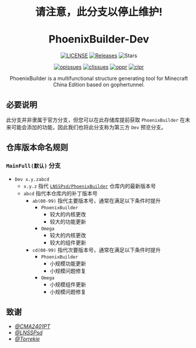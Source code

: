 <h1 align="center">请注意，此分支以停止维护!</h1>
<h1 align="center">PhoenixBuilder-Dev</h1>
<p align="center">
  <a href="https://github.com/rnhws-Team/PhoenixBuilder/blob/main/LICENSE"><img src="https://img.shields.io/badge/License-AGPL%203.0-brightgreen.svg?style=flat" alt="LICENSE"></a>
  <a href="https://github.com/rnhws-Team/PhoenixBuilder/releases"><img src="https://img.shields.io/github/v/release/rnhws-Team/PhoenixBuilder?display_name=tag" alt="Releases"></a>
  <img src="https://img.shields.io/github/stars/rnhws-Team/PhoenixBuilder.svg?style=falt" alt="Stars">
</p>
  
<p align="center">
  <a href="https://github.com/rnhws-Team/PhoenixBuilder/issues"><img src="https://img.shields.io/github/issues/rnhws-Team/PhoenixBuilder.svg?style=flat" alt="opissues"></a>
  <a href="https://github.com/rnhws-Team/PhoenixBuilder/issues?q=is%3Aissue+is%3Aclosed"><img src="https://img.shields.io/github/issues-closed/rnhws-Team/PhoenixBuilder.svg?style=flat&color=success" alt="clissues"></a>
  <a href="https://github.com/rnhws-Team/PhoenixBuilder/pulls"><img src="https://img.shields.io/github/issues-pr/rnhws-Team/PhoenixBuilder.svg?style=falt" alt="oppr"></a>
  <a href="https://github.com/rnhws-Team/PhoenixBuilder/pulls?q=is%3Apr+is%3Aclosed"><img src="https://img.shields.io/github/issues-pr-closed/rnhws-Team/PhoenixBuilder.svg?style=flat&color=success" alt="clpr"></a>
</p>
<p align="center">
  PhoenixBuilder is a multifunctional structure generating tool for Minecraft China Edition based on gophertunnel.
<p>







## 必要说明
  此分支并非隶属于官方分支，但您可以在此存储库提前获取 `PhoenixBuilder` 在未来可能会添加的功能，因此我们也将此分支称为第三方 `Dev` 预览分支。





## 仓库版本命名规则

### `MainFull(默认)` 分支
- `Dev x.y.zabcd`
  - `x.y.z` 指代 [`LNSSPsd/PhoenixBuilder`](https://github.com/LNSSPsd/PhoenixBuilder) 仓库内的最新版本号
  - `abcd` 指代本仓库内的补丁版本号
    - `ab(00-99)` 指代主要版本号，通常在满足以下条件时提升
      - `PhoenixBuilder`
        - 较大的内核更改
        - 较大的功能更新
      - `Omega` 
        - 较大的内核更改
        - 较大的组件更新
    - `cd(00-99)` 指代次要版本号，通常在满足以下条件时提升
      - `PhoenixBuilder`
        - 小规模功能更新
        - 小规模问题修复
      - `Omega` 
        - 小规模组件更新 
        - 小规模问题修复





## 致谢
  - [_@CMA2401PT_](https://github.com/CMA2401PT)
  - [_@LNSSPsd_](https://github.com/LNSSPsd)
  - [_@Torrekie_](https://github.com/Torrekie)

